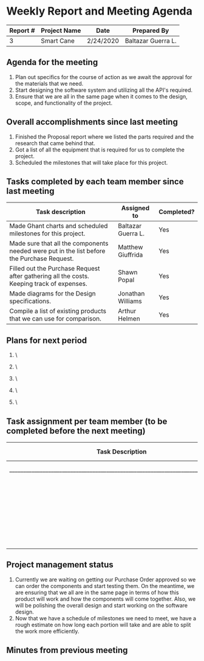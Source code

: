 # Weekly Report and Meeting Agenda


| Report # | Project Name | Date | Prepared By |
| --- | --- | --- | --- |
| 3 | Smart Cane | 2/24/2020 | Baltazar Guerra L. |


## Agenda for the meeting
1. Plan out specifics for the course of action as we await the approval for the materials that we need.
2. Start designing the software system and utilizing all the API's required.
3. Ensure that we are all in the same page when it comes to the design, scope, and functionality of the project.

## Overall accomplishments since last meeting
1. Finished the Proposal report where we listed the parts required and the research that came behind that.
2. Got a list of all the equipment that is required for us to complete the project.
3. Scheduled the milestones that will take place for this project.

## Tasks completed by each team member since last meeting

| Task description | Assigned to | Completed? |
| --- | --- | --- |
| Made Ghant charts and scheduled milestones for this project. |  Baltazar Guerra L.  | Yes |
| Made sure that all the components needed were put in the list before the Purchase Request. | Matthew Giuffrida | Yes |
| Filled out the Purchase Request after gathering all the costs. Keeping track of expenses. | Shawn Popal | Yes |
| Made diagrams for the Design specifications. | Jonathan Williams | Yes |
| Compile a list of existing products that we can use for comparison. | Arthur Helmen | Yes |


## Plans for next period
1. \

2. \

3. \

4. \

5. \

## Task assignment per team member (to be completed before the next meeting)
| Task Description | Assigned to |
| --- | --- |
|_________________________________________________________________________________ | Baltazar Guerra L |
| | Matthew Giuffrida |
| | Shawn Popal |
| | Jonathan Williams |
| | Arthur Helmen |

## Project management status
1. Currently we are waiting on getting our Purchase Order approved so we can order the components and start testing them. On the meantime, we are ensuring that we all are in the same page in terms of how this product will work and how the components will come together. Also, we will be polishing the overall design and start working on the software design.
2. Now that we have a schedule of milestones we need to meet, we have a rough estimate on how long each portion will take and are able to split the work more efficiently.

## Minutes from previous meeting
